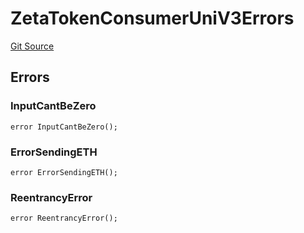 # ZetaTokenConsumerUniV3Errors
[Git Source](https://github.com/zeta-chain/protocol-contracts/blob/760564b6e2ea95b8954e5fd40389cee0cb168d35/contracts/evm/tools/ZetaTokenConsumerPancakeV3.strategy.sol)


## Errors
### InputCantBeZero

```solidity
error InputCantBeZero();
```

### ErrorSendingETH

```solidity
error ErrorSendingETH();
```

### ReentrancyError

```solidity
error ReentrancyError();
```

